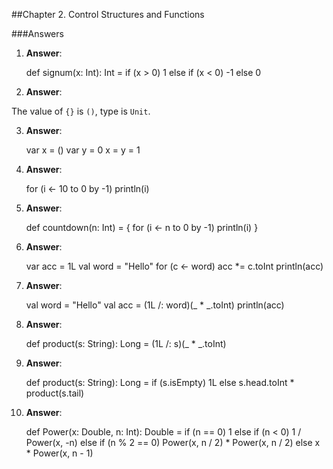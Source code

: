 ##Chapter 2. Control Structures and Functions

###Answers

1) **Answer**:      

    def signum(x: Int): Int = 
      if (x > 0) 1 
      else if (x < 0) -1 
      else 0
      
2) **Answer**:      

The value of `{}` is `()`, type is `Unit`.



3) **Answer**:      

    var x = ()
    var y = 0
    x = y = 1
    

4) **Answer**:      

    for (i <- 10 to 0 by -1)
      println(i)


5) **Answer**:      

    def countdown(n: Int) = {
      for (i <- n to 0 by -1)
        println(i)
    }
    

6) **Answer**:      

    var acc = 1L
    val word = "Hello"
    for (c <- word)
        acc *= c.toInt
    println(acc)
    

7) **Answer**:      

    val word = "Hello"
    val acc = (1L /: word)(_ * _.toInt)
    println(acc)


8) **Answer**:      

    def product(s: String): Long = (1L /: s)(_ * _.toInt)


9) **Answer**:      

    def product(s: String): Long = 
        if (s.isEmpty) 1L
        else s.head.toInt * product(s.tail)

  
10) **Answer**:      

      def Power(x: Double, n: Int): Double =
        if (n == 0) 1
        else if (n < 0) 1 / Power(x, -n)
        else if (n % 2 == 0) Power(x, n / 2) * Power(x, n / 2)
        else x * Power(x, n - 1)  

